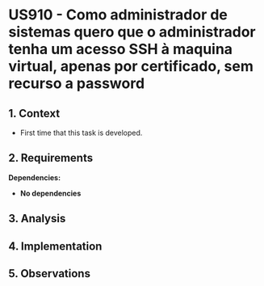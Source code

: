 # US910 - Como administrador de sistemas quero que o administrador tenha um acesso SSH à maquina virtual, apenas por certificado, sem recurso a password

## 1. Context

* First time that this task is developed.

## 2. Requirements

**Dependencies:**
- **No dependencies**

## 3. Analysis


## 4. Implementation


## 5. Observations


